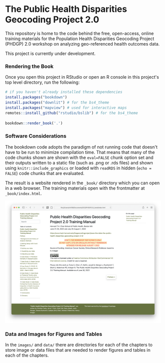 # The Public Health Disparities Geocoding Project 2.0 

This repository is home to the code behind the free, open-access, online training
materials for the Population Health Disparities Geocoding Project (PHDGP) 2.0
workshop on analyzing geo-referenced health outcomes data.

This project is currently under development.

### Rendering the Book

Once you open this project in RStudio or open an R console in this project's 
top level directory, run the following: 

```r
# if you haven't already installed these dependencies
install.packages("bookdown") 
install.packages("downlit") # for the bs4_theme
install.packages("mapview") # used for interactive maps 
remotes::install_github("rstudio/bslib") # for the bs4_theme

bookdown::render_book('.')
```

### Software Considerations

The bookdown code adopts the paradigm of not running code that doesn't have to 
be run to minimize compilation time. That means that many of the code chunks
shown are shown with the `eval=FALSE` chunk option set and their outputs 
written to a static file (such as .png or .rds files) and shown using
`knitr::include_graphics` or loaded with `readRDS` in hidden (`echo = FALSE`)
code chunks that are evaluated.

The result is a website rendered in the `_book/` directory which you can open in
a web browser. The training materials open with the frontmatter at
`_book/index.html`.

![example of rendered book showing the index page](images/00-readme-and-development/index_screenshot.png)

### Data and Images for Figures and Tables

In the `images/` and `data/` there are directories for each of the chapters to
store image or data files that are needed to render figures and tables in each
of the chapters. 


